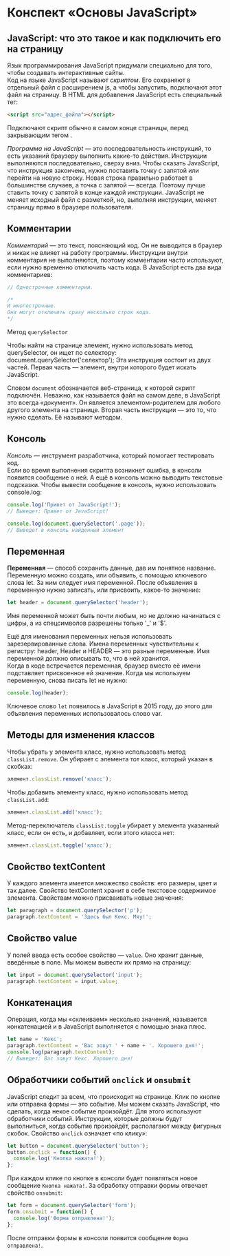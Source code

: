 # Конспект «Основы JavaScript»
## JavaScript: что это такое и как подключить его на страницу
Язык программирования JavaScript придумали специально для того, чтобы создавать интерактивные сайты.  
Код на языке JavaScript называют _скриптом_. Его сохраняют в отдельный файл с расширением js, а чтобы запустить, подключают этот файл на страницу. В HTML для добавления JavaScript есть специальный тег:

```html
<script src="адрес_файла"></script>
```
Подключают скрипт обычно в самом конце страницы, перед закрывающим тегом </body>.


_Программа на JavaScript_ — это последовательность инструкций, то есть указаний браузеру выполнить какие-то действия. Инструкции выполняются последовательно, сверху вниз.
Чтобы сказать JavaScript, что инструкция закончена, нужно поставить точку с запятой или перейти на новую строку. Новая строка правильно работает в большинстве случаев, а точка с запятой — всегда. Поэтому лучше ставить точку с запятой в конце каждой инструкции.
JavaScript не меняет исходный файл с разметкой, но, выполняя инструкции, меняет страницу прямо в браузере пользователя.


## Комментарии
_Комментарий_ — это текст, поясняющий код. Он не выводится в браузер и никак не влияет на работу программы. Инструкции внутри комментария не выполняются, поэтому комментарии часто используют, если нужно временно отключить часть кода.
В JavaScript есть два вида комментариев:
```js
// Однострочные комментарии.
```
```js
/*
И многострочные.
Они могут отключить сразу несколько строк кода.
*/
```
Метод `querySelector`


Чтобы найти на странице элемент, нужно использовать метод querySelector, он ищет по селектору:
document.querySelector('селектор');
Эта инструкция состоит из двух частей. Первая часть — элемент, внутри которого будет искать JavaScript.

Словом `document` обозначается веб-страница, к которой скрипт подключён. Неважно, как называется файл на самом деле, в JavaScript это всегда «документ». Он является элементом-родителем для любого другого элемента на странице.
Вторая часть инструкции — это то, что нужно сделать. Её называют методом.
## Консоль
_Консоль_ — инструмент разработчика, который помогает тестировать код.  
Если во время выполнения скрипта возникнет ошибка, в консоли появится сообщение о ней. А ещё в консоль можно выводить текстовые подсказки. Чтобы вывести сообщение в консоль, нужно использовать console.log:
```js
console.log('Привет от JavaScript!');
// Выведет: Привет от JavaScript!

console.log(document.querySelector('.page'));
// Выведет в консоль найденный элемент
```
## Переменная
__Переменная__ — способ сохранить данные, дав им понятное название.
Переменную можно создать, или объявить, с помощью ключевого слова let. За ним следует имя переменной. После объявления в переменную нужно записать, или присвоить, какое-то значение:
```js
let header = document.querySelector('header');
```
Имя переменной может быть почти любым, но не должно начинаться с цифры, а из спецсимволов разрешены только '_' и '$'.


Ещё для именования переменных нельзя использовать зарезервированные слова. Имена переменных чувствительны к регистру: header, Header и HEADER — это разные переменные.
Имя переменной должно описывать то, что в ней хранится.  
Когда в коде встречается переменная, браузер вместо её имени подставляет присвоенное ей значение.
   Когда мы используем переменную, снова писать let не нужно:
   
```js
console.log(header);
```


Ключевое слово `let` появилось в JavaScript в 2015 году, до этого для объявления переменных использовалось слово var.


## Методы для изменения классов
Чтобы убрать у элемента класс, нужно использовать метод `classList.remove`. Он убирает с элемента тот класс, который указан в скобках:

```js
элемент.classList.remove('класс');
```
Чтобы добавить элементу класс, нужно использовать метод `classList.add`:

```js
элемент.classList.add('класс');
```
Метод-переключатель `classList.toggle` убирает у элемента указанный класс, если он есть, и добавляет, если этого класса нет:

```js
элемент.classList.toggle('класс');
```
## Свойство textContent
У каждого элемента имеется множество свойств: его размеры, цвет и так далее. Свойство textContent хранит в себе текстовое содержимое элемента.
Свойствам можно присваивать новые значения:

```js
let paragraph = document.querySelector('p');
paragraph.textContent = 'Здесь был Кекс. Мяу!';
```


## Свойство value
У полей ввода есть особое свойство — `value`. Оно хранит данные, введённые в поле. Мы можем вывести их прямо на страницу:

```js
let input = document.querySelector('input');
paragraph.textContent = input.value;
```


## Конкатенация
Операция, когда мы «склеиваем» несколько значений, называется конкатенацией и в JavaScript выполняется с помощью знака плюс.

```js
let name = 'Кекс';
paragraph.textContent = 'Вас зовут ' + name + '. Хорошего дня!';
console.log(paragraph.textContent);
// Выведет: Вас зовут Кекс. Хорошего дня!
```


## Обработчики событий `onclick` и `onsubmit`
JavaScript следит за всем, что происходит на странице. Клик по кнопке или отправка формы — это событие. Мы можем сказать JavaScript, что сделать, когда некое событие произойдёт. Для этого используют обработчики событий. Инструкции, которые должны будут выполниться, когда событие произойдёт, располагают между фигурных скобок.
Свойство `onclick` означает «по клику»:

```js
let button = document.querySelector('button');
button.onclick = function() {
  console.log('Кнопка нажата!');
};
```

При каждом клике по кнопке в консоли будет появляться новое сообщение `Кнопка нажата!`.
За обработку отправки формы отвечает свойство `onsubmit`:

```js
let form = document.querySelector('form');
form.onsubmit = function() {
  console.log('Форма отправлена!');
};
```

После отправки формы в консоли появится сообщение `Форма отправлена!`.
